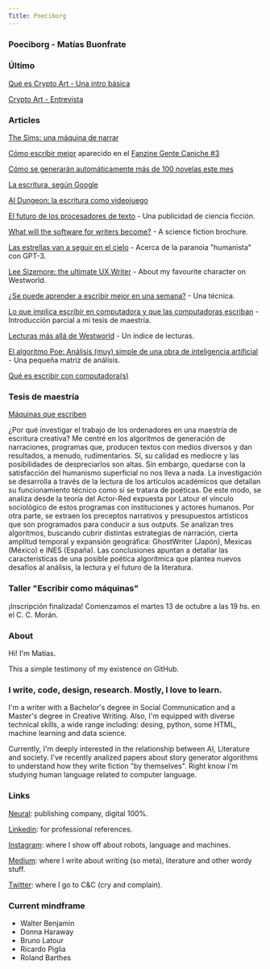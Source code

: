 ```yaml
---
Title: Poeciborg
---
```

### Poeciborg - Matías Buonfrate

### Último
[Qué es Crypto Art - Una intro básica](https://poeciborg.medium.com/qu%C3%A9-es-crypto-art-64d92115dfb3?source=friends_link&sk=1311819c6a74f6f7a84f77fde79bb3c3)

[Crypto Art - Entrevista](https://poeciborg.medium.com/crypto-art-entrevista-cb337fb9e7f8?source=friends_link&sk=68edb2bf05a4ed0de9419c1720de6e1c)

### Articles
[The Sims: una máquina de narrar](https://poeciborg.medium.com/the-sims-una-m%C3%A1quina-de-narrar-cd68b14d8b51?source=friends_link&sk=2aa20f52cc94656caaf1ce52715bb198)

[Cómo escribir mejor](https://poeciborg.medium.com/c%C3%B3mo-escribir-mejor-a9b013d85f4c) aparecido en el [Fanzine Gente Caniche #3](https://www.flipsnack.com/industrialimon/gente-caniche-3-t3f4nm97t9.html)

[Cómo se generarán automáticamente más de 100 novelas este mes](http://bit.ly/nanogenmo_poeciborg)

[La escritura, según Google](https://bit.ly/3iIUePz)

[AI Dungeon: la escritura como videojuego](https://bit.ly/3kkjKfo)

[El futuro de los procesadores de texto](https://bit.ly/poeciborg_author) - Una publicidad de ciencia ficción.

[What will the software for writers become?](https://medium.com/@poeciborg/what-will-the-software-for-writers-become-6fe81f1b6d7a) - A science fiction brochure.

[Las estrellas van a seguir en el cielo](https:bit.ly/poeciborg_estrellas) - Acerca de la paranoia "humanista" con GPT-3.

[Lee Sizemore: the ultimate UX Writer](https://medium.com/@poeciborg/lee-sizemore-the-ultimate-ux-writer-db540b53878d) - About my favourite character on Westworld.

[¿Se puede aprender a escribir mejor en una semana?](https://medium.com/@poeciborg/se-puede-aprender-a-escribir-mejor-en-una-semana-36f1e47bf310) - Una técnica.

[Lo que implica escribir en computadora y que las computadoras escriban](https://bit.ly/3f9lMfu) - Introducción parcial a mi tesis de maestría.

[Lecturas más allá de Westworld](https://medium.com/@poeciborg/lecturas-m%C3%A1s-all%C3%A1-de-westworld-c4497877fb8) - Un índice de lecturas.

[El algoritmo Poe: Análisis (muy) simple de una obra de inteligencia artificial](https://bit.ly/poeciborg_poe) - Una pequeña matriz de análisis.

[Qué es escribir con computadora(s)](https://medium.com/@poeciborg/qu%C3%A9-es-escribir-con-computadora-s-da6a4e113699)

### Tesis de maestría
[Máquinas que escriben](https://www.academia.edu/s/450a889a10)

¿Por qué investigar el trabajo de los ordenadores en una maestría de escritura creativa?
Me centré en los algoritmos de generación de narraciones, programas que, producen textos con medios diversos y dan resultados, a menudo, rudimentarios. 
Sí, su calidad es mediocre y las posibilidades de despreciarlos son altas. Sin embargo, quedarse con la satisfacción del humanismo superficial no nos lleva a nada.
La investigación se desarrolla a través de la lectura de los artículos académicos que detallan su funcionamiento técnico como si se tratara de poéticas. 
De este modo, se analiza desde la teoría del Actor-Red expuesta por Latour el vínculo sociológico de estos programas con instituciones y actores humanos. Por otra parte, se extraen los preceptos narrativos y presupuestos artísticos que son programados para conducir a sus outputs.
Se analizan tres algoritmos, buscando cubrir distintas estrategias de narración, cierta amplitud temporal y expansión geográfica: GhostWriter (Japón), Mexicas (México) e INES (España).
Las conclusiones apuntan a detallar las características de una posible poética algorítmica que plantea nuevos desafíos al análisis, la lectura y el futuro de la literatura.

### Taller "Escribir como máquinas"
¡Inscripción finalizada! Comenzamos el martes 13 de octubre a las 19 hs. en el C. C. Morán.

### About
Hi! I'm Matías.

This a simple testimony of my existence on GitHub.

### I write, code, design, research. Mostly, I love to learn.

I'm a writer with a Bachelor's degree in Social Communication and a Master's degree in Creative Writing. Also, I'm equipped with diverse technical skills, a wide range including: desing, python, some HTML, machine learning and data science.

Currently, I'm deeply interested in the relationship between AI, Literature and society. I've recently analized papers about story generator algorithms to understand how they write fiction "by themselves". Right know I'm studying human language related to computer language.

### Links
[Neural](https://www.literaturaneural.com/): publishing company, digital 100%.

[Linkedin](https://www.linkedin.com/in/mbuonfrate/): for professional references.

[Instagram](https://www.instagram.com/poeciborg/): where I show off about robots, language and machines.

[Medium](https://medium.com/@poeciborg): where I write about writing (so meta), literature and other wordy stuff.

[Twitter](https://twitter.com/poeciborg): where I go to C&C (cry and complain).

### Current mindframe

- Walter Benjamin
- Donna Haraway
- Bruno Latour
- Ricardo Piglia
- Roland Barthes
